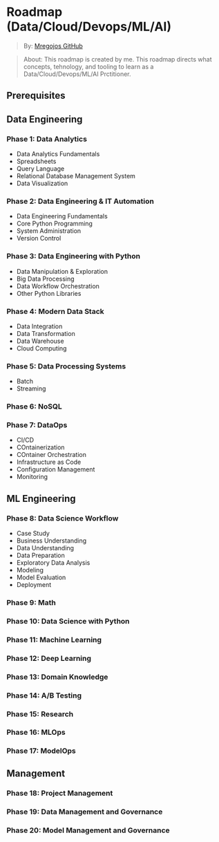 # Roadmap (Data/Cloud/Devops/ML/AI)
> By: [Mregojos GitHub](https://github.com/Mregojos)

> About: This roadmap is created by me. This roadmap directs what concepts, tehnology, and tooling to learn as a Data/Cloud/Devops/ML/AI Prctitioner.

## Prerequisites


## Data Engineering 

### Phase 1: Data Analytics
- Data Analytics Fundamentals
- Spreadsheets
- Query Language
- Relational Database Management System
- Data Visualization

### Phase 2: Data Engineering & IT Automation
- Data Engineering Fundamentals
- Core Python Programming
- System Administration
- Version Control

### Phase 3: Data Engineering with Python
- Data Manipulation & Exploration
- Big Data Processing
- Data Workflow Orchestration
- Other Python Libraries

### Phase 4: Modern Data Stack
- Data Integration
- Data Transformation
- Data Warehouse
- Cloud Computing

### Phase 5: Data Processing Systems
- Batch
- Streaming

### Phase 6: NoSQL

### Phase 7: DataOps
- CI/CD
- COntainerization
- COntainer Orchestration
- Infrastructure as Code
- Configuration Management
- Monitoring

## ML Engineering

### Phase 8: Data Science Workflow
- Case Study
- Business Understanding
- Data Understanding
- Data Preparation
- Exploratory Data Analysis
- Modeling
- Model Evaluation
- Deployment

### Phase 9: Math

### Phase 10: Data Science with Python

### Phase 11: Machine Learning

### Phase 12: Deep Learning

### Phase 13: Domain Knowledge

### Phase 14: A/B Testing

### Phase 15: Research

### Phase 16: MLOps

### Phase 17: ModelOps

## Management

### Phase 18: Project Management

### Phase 19: Data Management and Governance

### Phase 20: Model Management and Governance

